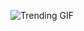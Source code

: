 
<!-- GIF_SECTION -->
![Trending GIF](https://media4.giphy.com/media/v1.Y2lkPThiYjIxNzcyem5sOHJhNmV0bXNhbmJybjEzZXRuYXU1cTE3Y2FsNjVpN2k5bjE0biZlcD12MV9naWZzX3NlYXJjaCZjdD1n/zOvBKUUEERdNm/giphy.gif)
<!-- END_GIF_SECTION -->
